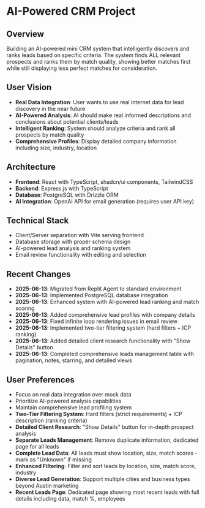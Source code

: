 # AI-Powered CRM Project

## Overview
Building an AI-powered mini CRM system that intelligently discovers and ranks leads based on specific criteria. The system finds ALL relevant prospects and ranks them by match quality, showing better matches first while still displaying less perfect matches for consideration.

## User Vision
- **Real Data Integration**: User wants to use real internet data for lead discovery in the near future
- **AI-Powered Analysis**: AI should make real informed descriptions and conclusions about potential clients/leads
- **Intelligent Ranking**: System should analyze criteria and rank all prospects by match quality
- **Comprehensive Profiles**: Display detailed company information including size, industry, location

## Architecture
- **Frontend**: React with TypeScript, shadcn/ui components, TailwindCSS
- **Backend**: Express.js with TypeScript
- **Database**: PostgreSQL with Drizzle ORM
- **AI Integration**: OpenAI API for email generation (requires user API key)

## Technical Stack
- Client/Server separation with Vite serving frontend
- Database storage with proper schema design
- AI-powered lead analysis and ranking system
- Email review functionality with editing and selection

## Recent Changes
- **2025-06-13**: Migrated from Replit Agent to standard environment
- **2025-06-13**: Implemented PostgreSQL database integration
- **2025-06-13**: Enhanced system with AI-powered lead ranking and match scoring
- **2025-06-13**: Added comprehensive lead profiles with company details
- **2025-06-13**: Fixed infinite loop rendering issues in email review
- **2025-06-13**: Implemented two-tier filtering system (hard filters + ICP ranking)
- **2025-06-13**: Added detailed client research functionality with "Show Details" button
- **2025-06-13**: Completed comprehensive leads management table with pagination, notes, starring, and detailed views

## User Preferences
- Focus on real data integration over mock data
- Prioritize AI-powered analysis capabilities
- Maintain comprehensive lead profiling system
- **Two-Tier Filtering System**: Hard filters (strict requirements) + ICP description (ranking criteria)
- **Detailed Client Research**: "Show Details" button for in-depth prospect analysis
- **Separate Leads Management**: Remove duplicate information, dedicated page for all leads
- **Complete Lead Data**: All leads must show location, size, match scores - mark as "Unknown" if missing
- **Enhanced Filtering**: Filter and sort leads by location, size, match score, industry
- **Diverse Lead Generation**: Support multiple cities and business types beyond Austin marketing
- **Recent Leads Page**: Dedicated page showing most recent leads with full details including data, match %, employees